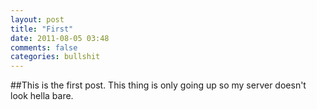 ```yaml
---
layout: post
title: "First"
date: 2011-08-05 03:48
comments: false
categories: bullshit
---
```

##This is the first post.
This thing is only going up so my server doesn't look hella bare.
